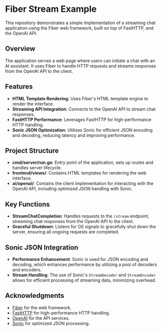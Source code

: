 # Fiber Stream Example

This repository demonstrates a simple implementation of a streaming chat application using the Fiber web framework, built on top of FastHTTP, and the OpenAI API.

## Overview

The application serves a web page where users can initiate a chat with an AI assistant. It uses Fiber to handle HTTP requests and streams responses from the OpenAI API to the client.

## Features

- **HTML Template Rendering**: Uses Fiber's HTML template engine to render the interface.
- **Streaming API Integration**: Connects to the OpenAI API to stream chat responses.
- **FastHTTP Performance**: Leverages FastHTTP for high-performance HTTP handling.
- **Sonic JSON Optimization**: Utilizes Sonic for efficient JSON encoding and decoding, reducing latency and improving performance.

## Project Structure

- **cmd/server/run.go**: Entry point of the application, sets up routes and handles server lifecycle.
- **frontend/views/**: Contains HTML templates for rendering the web interface.
- **ai/openai/**: Contains the client implementation for interacting with the OpenAI API, including optimized JSON handling with Sonic.

## Key Functions

- **StreamChatCompletion**: Handles requests to the `/stream` endpoint, streaming chat responses from the OpenAI API to the client.
- **Graceful Shutdown**: Listens for OS signals to gracefully shut down the server, ensuring all ongoing requests are completed.

## Sonic JSON Integration

- **Performance Enhancement**: Sonic is used for JSON encoding and decoding, which enhances performance by utilizing a pool of decoders and encoders.
- **Stream Handling**: The use of Sonic's `StreamDecoder` and `StreamEncoder` allows for efficient processing of streaming data, minimizing overhead.

## Acknowledgments

- [Fiber](https://gofiber.io/) for the web framework.
- [FastHTTP](https://github.com/valyala/fasthttp) for high-performance HTTP handling.
- [OpenAI](https://openai.com/) for the API services.
- [Sonic](https://github.com/bytedance/sonic) for optimized JSON processing.

